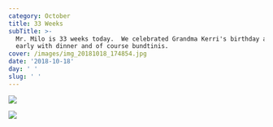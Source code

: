 ```yaml
---
category: October
title: 33 Weeks
subTitle: >-
  Mr. Milo is 33 weeks today.  We celebrated Grandma Kerri's birthday a bit
  early with dinner and of course bundtinis.  
cover: /images/img_20181018_174854.jpg
date: '2018-10-18'
day: ' '
slug: ' '
---
```

![](/images/img_20181018_174854.jpg)

![](/images/img_20181018_203928.jpg)
